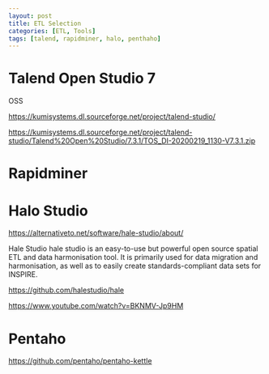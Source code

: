 ```yaml
---
layout: post
title: ETL Selection 
categories: [ETL, Tools]
tags: [talend, rapidminer, halo, penthaho]
--- 
```


# Talend Open Studio 7

OSS  

<https://kumisystems.dl.sourceforge.net/project/talend-studio/>

<https://kumisystems.dl.sourceforge.net/project/talend-studio/Talend%20Open%20Studio/7.3.1/TOS_DI-20200219_1130-V7.3.1.zip>

# Rapidminer


# Halo Studio 

https://alternativeto.net/software/hale-studio/about/

Hale Studio
hale studio is an easy-to-use but powerful open source spatial ETL and data harmonisation tool. It is primarily used for data migration and harmonisation, as well as to easily create standards-compliant data sets for INSPIRE.

<https://github.com/halestudio/hale>

<https://www.youtube.com/watch?v=BKNMV-Jp9HM>


# Pentaho

https://github.com/pentaho/pentaho-kettle

